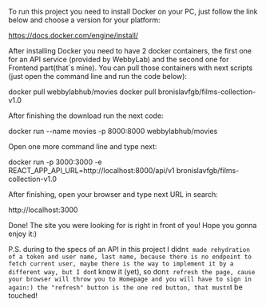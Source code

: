 To run this project you need to install Docker on your PC, just follow the link
below and choose a version for your platform:

https://docs.docker.com/engine/install/

After installing Docker you need to have 2 docker containers, the first one for
an API service (provided by WebbyLab) and the second one for Frontend
part(that`s mine). You can pull those containers with next scripts (just open
the command line and run the code below):

docker pull webbylabhub/movies docker pull bronislavfgb/films-collection-v1.0

After finishing the download run the next code:

docker run --name movies -p 8000:8000 webbylabhub/movies

Open one more command line and type next:

docker run -p 3000:3000 -e REACT_APP_API_URL=http://localhost:8000/api/v1
bronislavfgb/films-collection-v1.0

After finishing, open your browser and type next URL in search:

http://localhost:3000

Done! The site you were looking for is right in front of you! Hope you gonna
enjoy it:)

P.S. during to the specs of an API in this project I
didn`t made rehydration of a token and user name, last name, because there is no endpoint to fetch current user, maybe there is the way to implement it by a different way, but I don`t
know it (yet), so
don`t refresh the page, cause your browser will throw you to Homepage and you will have to sign in again:) the "refresh" button is the one red button, that mustn`t
be touched!
